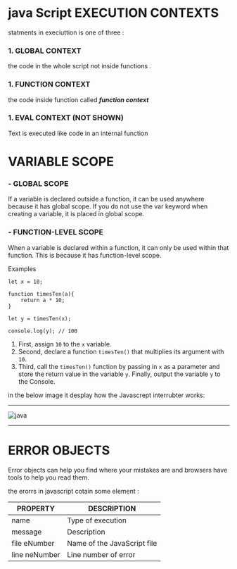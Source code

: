 # java Script EXECUTION CONTEXTS

statments in execiuttion is one of three :

### 1. GLOBAL CONTEXT
the code in the whole script not inside functions 
.

### 1. FUNCTION CONTEXT 

the code inside function called ***function context***

### 1. EVAL CONTEXT (NOT SHOWN)
Text is executed like code in an internal function


# VARIABLE SCOPE 
### - GLOBAL SCOPE
If a variable is declared outside a function, it can
be used anywhere because it has global scope.
If you do not use the var keyword when creating
a variable, it is placed in global scope.
### - FUNCTION-LEVEL SCOPE
When a variable is declared within a function,
it can only be used within that function. This is
because it has function-level scope.

Examples 
```
let x = 10;

function timesTen(a){
    return a * 10;
}

let y = timesTen(x);

console.log(y); // 100
```

1. First, assign `10` to the `x` variable.
1. Second, declare a function `timesTen()` that multiplies its argument with `10`.
1. Third, call the `timesTen()` function by passing in `x` as a parameter and store the return value in the variable `y`.
Finally, output the variable `y` to the Console.

in the below image it desplay how the Javascrept interrubter works:

-----------------

![java](https://miro.medium.com/max/640/0*RRgTDdRfLGEhuR7U.png)

-------------------- 

# ERROR OBJECTS  

Error objects can help you find where your mistakes are
and browsers have tools to help you read them. 

the erorrs in javascript cotain some element :

PROPERTY          |     DESCRIPTION              |
------------------|------------------------------|
name              |  Type of execution           |
message           | Description                  |
file eNumber      | Name of the JavaScript file  |
line neNumber     | Line number of error         |


